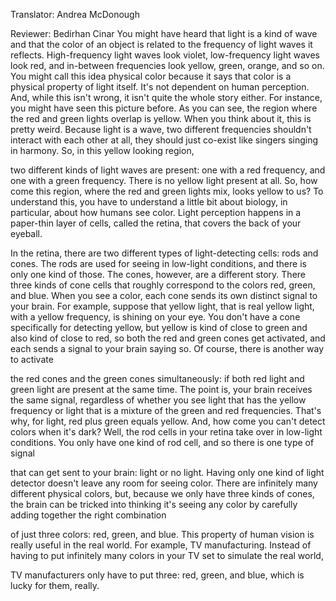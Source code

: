 

Translator: Andrea McDonough

Reviewer: Bedirhan Cinar
You might have heard that light is a kind of wave
and that the color of an object
is related to the frequency of light waves it reflects.
High-frequency light waves look violet,
low-frequency light waves look red,
and in-between frequencies look yellow,
green,
orange,
and so on.
You might call this idea physical color
because it says that color is a physical property of light itself.
It&#39;s not dependent on human perception.
And, while this isn&#39;t wrong,
it isn&#39;t quite the whole story either.
For instance, you might have seen this picture before.
As you can see, the region where the red and green lights overlap is yellow.
When you think about it, this is pretty weird.
Because light is a wave, two different frequencies
shouldn&#39;t interact with each other at all,
they should just co-exist
like singers singing in harmony.
So, in this yellow looking region,

two different kinds of light waves are present:
one with a red frequency,
and one with a green frequency.
There is no yellow light present at all.
So, how come this region,
where the red and green lights mix,
looks yellow to us?
To understand this, you have to understand a little bit about biology,
in particular, about how humans see color.
Light perception happens in a paper-thin layer of cells,
called the retina,
that covers the back of your eyeball.

In the retina, there are two different types of light-detecting cells:
rods and cones.
The rods are used for seeing in low-light conditions,
and there is only one kind of those.
The cones, however, are a different story.
There three kinds of cone cells that roughly correspond
to the colors red,
green,
and blue.
When you see a color,
each cone sends its own distinct signal to your brain.
For example, suppose that yellow light,
that is real yellow light, with a yellow frequency,
is shining on your eye.
You don&#39;t have a cone specifically for detecting yellow,
but yellow is kind of close to green
and also kind of close to red,
so both the red and green cones get activated,
and each sends a signal to your brain saying so.
Of course, there is another way to activate

the red cones and the green cones simultaneously:
if both red light and green light are present at the same time.
The point is, your brain receives the same signal,
regardless of whether you see light that has the yellow frequency
or light that is a mixture of the green and red frequencies.
That&#39;s why, for light, red plus green equals yellow.
And, how come you can&#39;t detect colors when it&#39;s dark?
Well, the rod cells in your retina take over
in low-light conditions.
You only have one kind of rod cell,
and so there is one type of signal

that can get sent to your brain:
light or no light.
Having only one kind of light detector
doesn&#39;t leave any room for seeing color.
There are infinitely many different physical colors,
but, because we only have three kinds of cones,
the brain can be tricked into thinking it&#39;s seeing any color
by carefully adding together the right combination

of just three colors:
red, green, and blue.
This property of human vision is really useful in the real world.
For example, TV manufacturing.
Instead of having to put infinitely many colors in your TV set
to simulate the real world,

TV manufacturers only have to put three:
red, green, and blue,
which is lucky for them, really.
